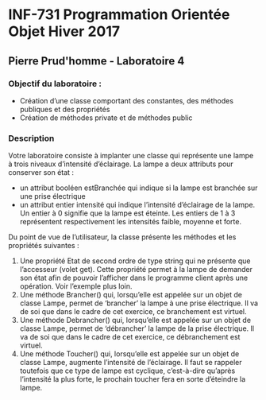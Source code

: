 # INF-731   Programmation Orientée Objet   Hiver 2017

##  Pierre Prud'homme - Laboratoire 4

### Objectif du laboratoire :

* Création d’une classe comportant des constantes, des méthodes publiques et des propriétés
* Création de méthodes private et de méthodes public

### Description

Votre laboratoire consiste à implanter une classe qui représente une lampe à trois niveaux d’intensité d’éclairage. La lampe a deux attributs pour conserver son état :
* un attribut booléen estBranchée qui indique si la lampe est branchée sur une prise électrique
* un attribut entier intensité qui indique l’intensité d’éclairage de la lampe. Un entier à 0 signifie que la lampe est éteinte. Les entiers de 1 à 3 représentent respectivement les intensités faible, moyenne et forte.

Du point de vue de l’utilisateur, la classe présente les méthodes et les propriétés suivantes :

1.  Une propriété Etat de second ordre de type string qui ne présente que l’accesseur (volet get). Cette propriété permet à la lampe de demander son état afin de pouvoir l’afficher dans le programme client après une opération. Voir l’exemple plus loin.
2.  Une méthode Brancher() qui, lorsqu’elle est appelée sur un objet de classe Lampe, permet de ‘brancher’ la lampe à une prise électrique. Il va de soi que dans le cadre de cet exercice, ce branchement est virtuel.
3.  Une méthode Debrancher() qui, lorsqu’elle est appelée sur un objet de classe Lampe, permet de ‘débrancher’ la lampe de la prise électrique. Il va de soi que dans le cadre de cet exercice, ce débranchement est virtuel.
4.  Une méthode Toucher() qui, lorsqu’elle est appelée sur un objet de classe Lampe, augmente l’intensité de l’éclairage. Il faut se rappeler toutefois que ce type de lampe est cyclique, c’est-à-dire qu’après l’intensité la plus forte, le prochain toucher fera en sorte d’éteindre la lampe.
